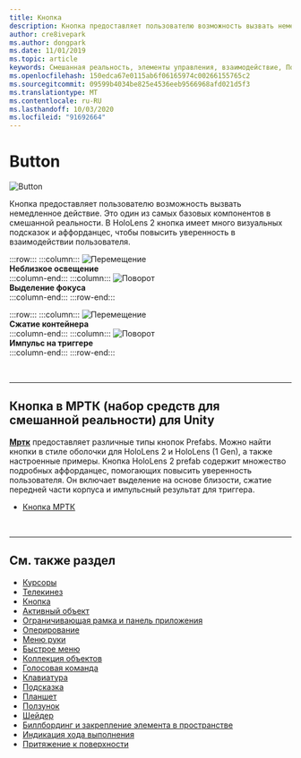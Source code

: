 ```yaml
---
title: Кнопка
description: Кнопка предоставляет пользователю возможность вызвать немедленное действие. Это один из самых базовых компонентов в смешанной реальности.
author: cre8ivepark
ms.author: dongpark
ms.date: 11/01/2019
ms.topic: article
keywords: Смешанная реальность, элементы управления, взаимодействие, Пользовательский интерфейс, UX
ms.openlocfilehash: 150edca67e0115ab6f06165974c00266155765c2
ms.sourcegitcommit: 09599b4034be825e4536eeb9566968afd021d5f3
ms.translationtype: MT
ms.contentlocale: ru-RU
ms.lasthandoff: 10/03/2020
ms.locfileid: "91692664"
---
```

# <a name="button"></a>Button

![Button](images/UX_Hero_Button.jpg)

Кнопка предоставляет пользователю возможность вызвать немедленное действие. Это один из самых базовых компонентов в смешанной реальности. В HoloLens 2 кнопка имеет много визуальных подсказок и аффорданцес, чтобы повысить уверенность в взаимодействии пользователя. 


:::row:::
    :::column:::
       ![Перемещение](images/UX_Button_Affordance_ProximityLight.jpg)<br>
       **Неблизкое освещение**<br>
    :::column-end:::
    :::column:::
       ![Поворот](images/UX_Button_Affordance_FocusHighlight.jpg)<br>
        **Выделение фокуса**<br>
    :::column-end:::
:::row-end:::

:::row:::
    :::column:::
       ![Перемещение](images/UX_Button_Affordance_Compression.jpg)<br>
       **Сжатие контейнера**<br>
    :::column-end:::
    :::column:::
       ![Поворот](images/UX_Button_Affordance_Pulse.jpg)<br>
        **Импульс на триггере**<br>
    :::column-end:::
:::row-end:::

<br>


---

## <a name="button-in-mrtkmixed-reality-toolkit-for-unity"></a>Кнопка в МРТК (набор средств для смешанной реальности) для Unity
**[Мртк](https://github.com/Microsoft/MixedRealityToolkit-Unity)** предоставляет различные типы кнопок Prefabs. Можно найти кнопки в стиле оболочки для HoloLens 2 и HoloLens (1 Gen), а также настроенные примеры. Кнопка HoloLens 2 prefab содержит множество подробных аффорданцес, помогающих повысить уверенность пользователя. Он включает выделение на основе близости, сжатие передней части корпуса и импульсный результат для триггера.

* [Кнопка МРТК](https://microsoft.github.io/MixedRealityToolkit-Unity/Documentation/README_Button.html)



<br>

---


## <a name="see-also"></a>См. также раздел

* [Курсоры](cursors.md)
* [Телекинез](point-and-commit.md)
* [Кнопка](button.md)
* [Активный объект](interactable-object.md)
* [Ограничивающая рамка и панель приложения](app-bar-and-bounding-box.md)
* [Оперирование](direct-manipulation.md)
* [Меню руки](hand-menu.md)
* [Быстрое меню](near-menu.md)
* [Коллекция объектов](object-collection.md)
* [Голосовая команда](voice-input.md)
* [Клавиатура](keyboard.md)
* [Подсказка](tooltip.md)
* [Планшет](slate.md)
* [Ползунок](slider.md)
* [Шейдер](shader.md)
* [Биллбординг и закрепление элемента в пространстве](billboarding-and-tag-along.md)
* [Индикация хода выполнения](progress.md)
* [Притяжение к поверхности](surface-magnetism.md)
